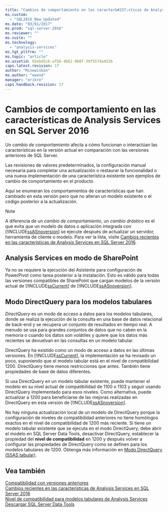 ```yaml
---
title: "Cambios de comportamiento en las caracter&#237;sticas de Analysis Services en SQL Server 2016 | Microsoft Docs"
ms.custom: 
  - "SQL2016_New_Updated"
ms.date: "03/01/2017"
ms.prod: "sql-server-2016"
ms.reviewer: ""
ms.suite: ""
ms.technology: 
  - "analysis-services"
ms.tgt_pltfrm: ""
ms.topic: "article"
ms.assetid: 92ebd5cb-afb6-4b62-968f-39f5574a452b
caps.latest.revision: 17
author: "Minewiskan"
ms.author: "owend"
manager: "erikre"
caps.handback.revision: 17
---
```

# Cambios de comportamiento en las caracter&#237;sticas de Analysis Services en SQL Server 2016
  Un *cambio de comportamiento* afecta a cómo funcionan o interactúan las características en la versión actual en comparación con las versiones anteriores de SQL Server.  
  
 Las revisiones de valores predeterminados, la configuración manual necesaria para completar una actualización o restaurar la funcionalidad o una nueva implementación de una característica existente son ejemplos de cambio de comportamiento en el producto.  
  
 Aquí se enumeran los comportamientos de características que han cambiado en esta versión pero que no alteran un modelo existente o el código posterior a la actualización.  
  
> [!NOTE]  
>  A diferencia de un *cambio de comportamiento*, un *cambio drástico* es el que evita que un modelo de datos o aplicación integrada con [!INCLUDE[ssASnoversion](../includes/ssasnoversion-md.md)] se ejecute después de actualizar un servidor, herramienta de cliente o modelo. Para ver la lista, visite [Cambios recientes en las características de Analysis Services en SQL Server 2016](../analysis-services/breaking-changes-to-analysis-services-features-in-sql-server-2016.md).  
  
## Analysis Services en modo de SharePoint  
 Ya no se requiere la ejecución del Asistente para configuración de PowerPivot como tarea posterior a la instalación. Esto es válido para todas las versiones compatibles de SharePoint que cargan modelos de la versión actual de [!INCLUDE[ssCurrent](../includes/sscurrent-md.md)] de [!INCLUDE[ssASnoversion](../includes/ssasnoversion-md.md)].  
  
## Modo DirectQuery para los modelos tabulares  
 *DirectQuery* es un modo de acceso a datos para los modelos tabulares, donde se realiza la ejecución de la consulta en una base de datos relacional de back-end y se recupera un conjunto de resultados en tiempo real. A menudo se usa para grandes conjuntos de datos que no caben en la memoria o cuando los datos son volátiles y quiere que los datos más recientes se devuelvan en las consultas en un modelo tabular.  
  
 DirectQuery ha existido como un modo de acceso a datos en las últimas versiones. En [!INCLUDE[ssCurrent](../includes/sscurrent-md.md)], la implementación se ha revisado un poco, suponiendo que el modelo tabular está en el nivel de compatibilidad 1200. DirectQuery tiene menos restricciones que antes. También tiene propiedades de base de datos diferentes.  
  
 Si usa DirectQuery en un modelo tabular existente, puede mantener el modelo en su nivel actual de compatibilidad de 1100 o 1103 y seguir usando DirectQuery implementado para esos niveles. Como alternativa, puede actualizar a 1200 para beneficiarse de las mejoras realizadas en DirectQuery en esta versión de [!INCLUDE[ssASnoversion](../includes/ssasnoversion-md.md)].  
  
 No hay ninguna actualización local de un modelo de DirectQuery porque la configuración de niveles de compatibilidad anteriores no tiene homólogos exactos en el nivel de compatibilidad de 1200 más reciente. Si tiene un modelo tabular existente que se ejecuta en el modo DirectQuery, debe abrir el modelo en SQL Server Data Tools, desactivar DirectQuery, establecer la propiedad del **nivel de compatibilidad** en 1200 y después volver a configurar las propiedades de DirectQuery como se definen para los modelos tabulares de 1200. Obtenga más información en [Modo DirectQuery &#40;SSAS tabular&#41;](../analysis-services/tabular-models/directquery-mode-ssas-tabular.md).  
  
## Vea también  
 [Compatibilidad con versiones anteriores](../Topic/Backward%20Compatibility_deleted.md)   
 [Cambios recientes en las características de Analysis Services en SQL Server 2016](../analysis-services/breaking-changes-to-analysis-services-features-in-sql-server-2016.md)   
 [Nivel de compatibilidad para modelos tabulares de Analysis Services](../analysis-services/tabular-models/compatibility-level-for-tabular-models-in-analysis-services.md)   
 [Descargar SQL Server Data Tools](https://msdn.microsoft.com/en-us/library/mt204009.aspx)  
  
  